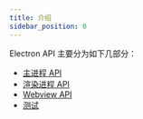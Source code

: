 ```yaml
---
title: 介绍
sidebar_position: 0
---
```


Electron API 主要分为如下几部分：
- [主进程 API](/docs/apis/module/runtime/electron/main-process/runtime)
- [渲染进程 API](/docs/apis/module/runtime/electron/render-process/call-main)
- [Webview API](/docs/apis/module/runtime/electron/webview-process/index_)
- [测试](/docs/apis/module/runtime/electron/tests/test)
